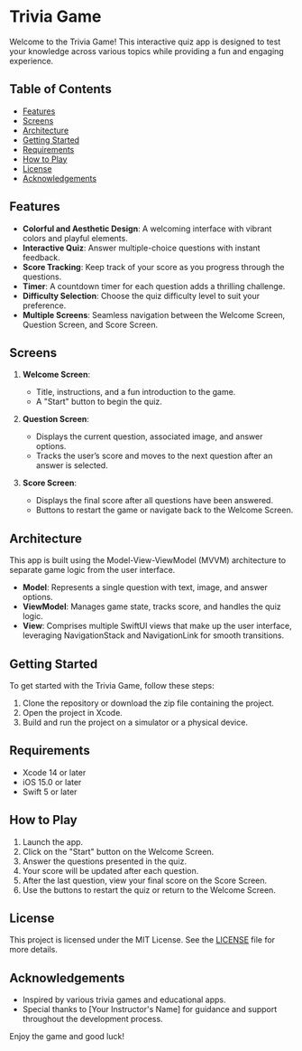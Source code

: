 # Trivia Game

Welcome to the Trivia Game! This interactive quiz app is designed to test your knowledge across various topics while providing a fun and engaging experience. 

## Table of Contents

- [Features](#features)
- [Screens](#screens)
- [Architecture](#architecture)
- [Getting Started](#getting-started)
- [Requirements](#requirements)
- [How to Play](#how-to-play)
- [License](#license)
- [Acknowledgements](#acknowledgements)

## Features

- **Colorful and Aesthetic Design**: A welcoming interface with vibrant colors and playful elements.
- **Interactive Quiz**: Answer multiple-choice questions with instant feedback.
- **Score Tracking**: Keep track of your score as you progress through the questions.
- **Timer**: A countdown timer for each question adds a thrilling challenge.
- **Difficulty Selection**: Choose the quiz difficulty level to suit your preference.
- **Multiple Screens**: Seamless navigation between the Welcome Screen, Question Screen, and Score Screen.

## Screens

1. **Welcome Screen**: 
   - Title, instructions, and a fun introduction to the game.
   - A "Start" button to begin the quiz.

2. **Question Screen**: 
   - Displays the current question, associated image, and answer options.
   - Tracks the user’s score and moves to the next question after an answer is selected.

3. **Score Screen**: 
   - Displays the final score after all questions have been answered.
   - Buttons to restart the game or navigate back to the Welcome Screen.

## Architecture

This app is built using the Model-View-ViewModel (MVVM) architecture to separate game logic from the user interface.

- **Model**: Represents a single question with text, image, and answer options.
- **ViewModel**: Manages game state, tracks score, and handles the quiz logic.
- **View**: Comprises multiple SwiftUI views that make up the user interface, leveraging NavigationStack and NavigationLink for smooth transitions.

## Getting Started

To get started with the Trivia Game, follow these steps:

1. Clone the repository or download the zip file containing the project.
2. Open the project in Xcode.
3. Build and run the project on a simulator or a physical device.

## Requirements

- Xcode 14 or later
- iOS 15.0 or later
- Swift 5 or later

## How to Play

1. Launch the app.
2. Click on the "Start" button on the Welcome Screen.
3. Answer the questions presented in the quiz.
4. Your score will be updated after each question.
5. After the last question, view your final score on the Score Screen.
6. Use the buttons to restart the quiz or return to the Welcome Screen.

## License

This project is licensed under the MIT License. See the [LICENSE](LICENSE) file for more details.

## Acknowledgements

- Inspired by various trivia games and educational apps.
- Special thanks to [Your Instructor's Name] for guidance and support throughout the development process.

Enjoy the game and good luck!
